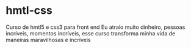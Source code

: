 # hmtl-css
 Curso de hmtl5 e css3 para front end
 Eu atraio muito dinheiro, pessoas incríveis, momentos incríveis, esse curso transforma minha vida de maneiras maravilhosas e incríveis